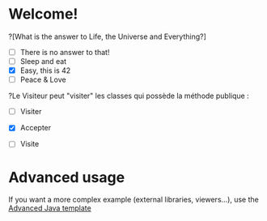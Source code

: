 # Welcome!
?[What is the answer to Life, the Universe and Everything?]
-[ ] There is no answer to that!
-[ ] Sleep and eat
-[x] Easy, this is 42
-[ ] Peace & Love

?Le Visiteur peut "visiter" les classes qui possède la méthode publique :
-[ ] Visiter
-[x] Accepter
-[ ] Visite


# Advanced usage

If you want a more complex example (external libraries, viewers...), use the [Advanced Java template](https://tech.io/select-repo/385)
